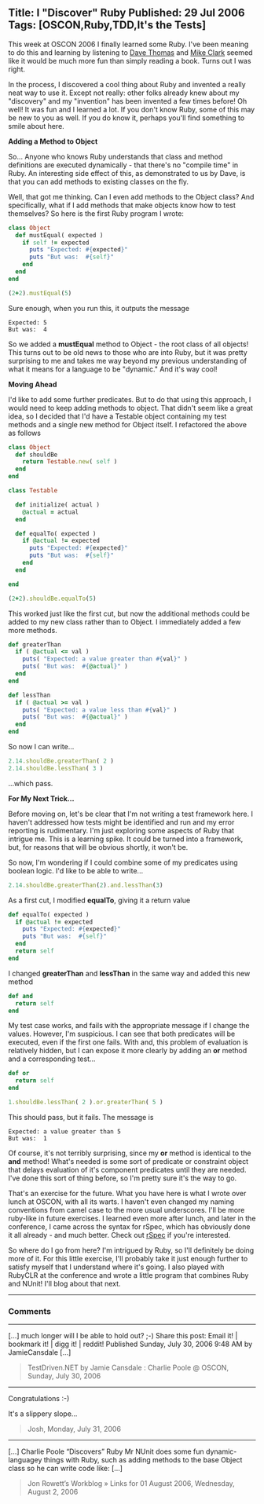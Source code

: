 Title: I "Discover" Ruby
Published: 29 Jul 2006
Tags: [OSCON,Ruby,TDD,It's the Tests]
---
This week at OSCON 2006 I finally learned some Ruby. I've been meaning to do this and learning by listening to <a href="http://blogs.pragprog.com/cgi-bin/pragdave.cgi">Dave Thomas</a> and <a href="http://clarkware.com/cgi/blosxom/">Mike Clark</a> seemed like it would be much more fun than simply reading a book. Turns out I was right.

<!--more-->
In the process, I discovered a cool thing about Ruby and invented a really neat way to use it. Except not really: other folks already knew about my "discovery" and my "invention" has been invented a few times before! Oh well! It was fun and I learned a lot. If you don't know Ruby, some of this may be new to you as well. If you do know it, perhaps you'll find something to smile about here.

**Adding a Method to Object**

So... Anyone who knows Ruby understands that class and method definitions are executed dynamically - that there's no "compile time" in Ruby. An interesting side effect of this, as demonstrated to us by Dave, is that you can add methods to existing classes on the fly.

Well, that got me thinking. Can I even add methods to the Object class? And specifically, what if I add methods that make objects know how to test themselves? So here is the first Ruby program I wrote:

```ruby
class Object
  def mustEqual( expected )
    if self != expected
      puts "Expected: #{expected}"
      puts "But was:  #{self}"
    end
  end
end

(2+2).mustEqual(5)
```

Sure enough, when you run this, it outputs the message

```text
Expected: 5
But was:  4
```

So we added a **mustEqual** method to Object - the root class of all objects! This turns out to be old news to those who are into Ruby, but it was pretty surprising to me and takes me way beyond my previous understanding of what it means for a language to be "dynamic." And it's way cool!

**Moving Ahead**

I'd like to add some further predicates. But to do that using this approach, I would need to keep adding methods to object. That didn't seem like a great idea, so I decided that I'd have a Testable object containing my test methods and a single new method for Object itself. I refactored the above as follows

```ruby
class Object
  def shouldBe
    return Testable.new( self )
  end
end

class Testable

  def initialize( actual )
    @actual = actual
  end

  def equalTo( expected )
    if @actual != expected
      puts "Expected: #{expected}"
      puts "But was:  #{self}"  
    end
  end

end

(2+2).shouldBe.equalTo(5)
```

This worked just like the first cut, but now the additional methods could be added to my new class rather than to Object. I immediately added a few more methods.

```ruby
def greaterThan
  if ( @actual <= val )
    puts( "Expected: a value greater than #{val}" )
    puts( "But was:  #{@actual}" )
  end
end

def lessThan
  if ( @actual >= val )
    puts( "Expected: a value less than #{val}" )
    puts( "But was:  #{@actual}" )
  end
end
```

So now I can write...

```ruby
2.14.shouldBe.greaterThan( 2 )
2.14.shouldBe.lessThan( 3 )
```

...which pass.

**For My Next Trick...**

Before moving on, let's be clear that I'm not writing a test framework here. I haven't addressed how tests might be identified and run and my error reporting is rudimentary. I'm just exploring some aspects of Ruby that intrigue me. This is a learning spike. It could be turned into a framework, but, for reasons that will be obvious shortly, it won't be.

So now, I'm wondering if I could combine some of my predicates using boolean logic. I'd like to be able to write...

```ruby
2.14.shouldBe.greaterThan(2).and.lessThan(3)
```

As a first cut, I modified **equalTo**, giving it a return value

```ruby
def equalTo( expected )
  if @actual != expected
    puts "Expected: #{expected}"
    puts "But was:  #{self}"  
  end
  return self
end
```

I changed **greaterThan** and **lessThan** in the same way and added this new method

```ruby
def and
  return self
end
```

My test case works, and fails with the appropriate message if I change the values. However, I'm suspicious. I can see that both predicates will be executed, even if the first one fails. With and, this problem of evaluation is relatively hidden, but I can expose it more clearly by adding an **or** method and a corresponding test...

```ruby
def or
  return self
end

1.shouldBe.lessThan( 2 ).or.greaterThan( 5 )
```

This should pass, but it fails. The message is

```text
Expected: a value greater than 5
But was:  1
```

Of course, it's not terribly surprising, since my **or** method is identical to the **and** method! What's needed is some sort of predicate or constraint object that delays evaluation of it's component predicates until they are needed. I've done this sort of thing before, so I'm pretty sure it's the way to go.

That's an exercise for the future. What you have here is what I wrote over lunch at OSCON, with all its warts. I haven't even changed my naming conventions from camel case to the more usual underscores. I'll be more ruby-like in future exercises. I learned even more after lunch, and later in the conference, I came across the syntax for rSpec, which has obviously done it all already - and much better. Check out <a href="http://rspec.rubyforge.org">rSpec</a> if you're interested.

So where do I go from here? I'm intrigued by Ruby, so I'll definitely be doing more of it. For this little exercise, I'll probably take it just enough further to satisfy myself that I understand where it's going. I also played with RubyCLR at the conference and wrote a little program that combines Ruby and NUnit! I'll blog about that next.

---

### Comments

---

[...] much longer will I be able to hold out? ;-) Share this post: Email it! | bookmark it! | digg it! | reddit!  Published Sunday, July 30, 2006 9:48 AM by JamieCansdale [...]
>TestDriven.NET by Jamie Cansdale : Charlie Poole @ OSCON, Sunday, July 30, 2006

---

Congratulations :-)

It's a slippery slope...
>Josh, Monday, July 31, 2006

---

[...] Charlie Poole &#8220;Discovers&#8221; Ruby Mr NUnit does some fun dynamic-languagey things with Ruby, such as adding methods to the base Object class so he can write code like: [...]
>Jon Rowett&#8217;s Workblog &raquo; Links for 01 August 2006, Wednesday, August 2, 2006
